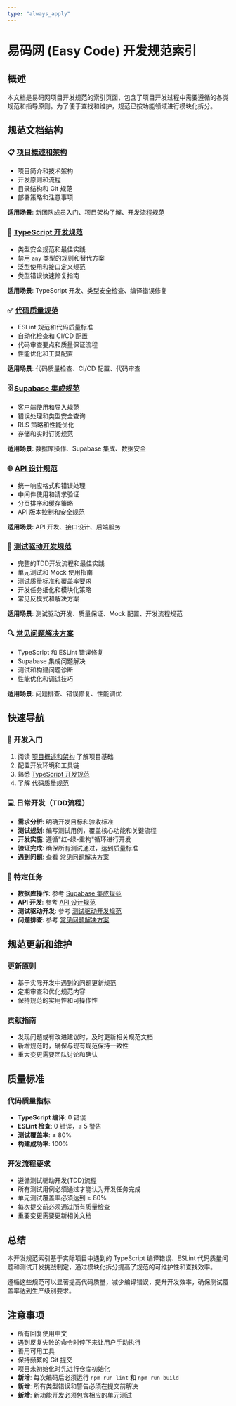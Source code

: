 ```yaml
---
type: "always_apply"
---
```


# 易码网 (Easy Code) 开发规范索引

## 概述
本文档是易码网项目开发规范的索引页面，包含了项目开发过程中需要遵循的各类规范和指导原则。为了便于查找和维护，规范已按功能领域进行模块化拆分。

## 规范文档结构

### 📋 [项目概述和架构](./project-overview.md)
- 项目简介和技术架构
- 开发原则和流程
- 目录结构和 Git 规范
- 部署策略和注意事项

**适用场景**: 新团队成员入门、项目架构了解、开发流程规范

### 🔧 [TypeScript 开发规范](./typescript-rules.md)
- 类型安全规范和最佳实践
- 禁用 `any` 类型的规则和替代方案
- 泛型使用和接口定义规范
- 类型错误快速修复指南

**适用场景**: TypeScript 开发、类型安全检查、编译错误修复

### ✅ [代码质量规范](./code-quality-rules.md)
- ESLint 规范和代码质量标准
- 自动化检查和 CI/CD 配置
- 代码审查要点和质量保证流程
- 性能优化和工具配置

**适用场景**: 代码质量检查、CI/CD 配置、代码审查

### 🗄️ [Supabase 集成规范](./supabase-rules.md)
- 客户端使用和导入规范
- 错误处理和类型安全查询
- RLS 策略和性能优化
- 存储和实时订阅规范

**适用场景**: 数据库操作、Supabase 集成、数据安全

### 🌐 [API 设计规范](./api-design-rules.md)
- 统一响应格式和错误处理
- 中间件使用和请求验证
- 分页排序和缓存策略
- API 版本控制和安全规范

**适用场景**: API 开发、接口设计、后端服务

### 🧪 [测试驱动开发规范](./testing-rules.md)
- 完整的TDD开发流程和最佳实践
- 单元测试和 Mock 使用指南
- 测试质量标准和覆盖率要求
- 开发任务细化和模块化策略
- 常见反模式和解决方案

**适用场景**: 测试驱动开发、质量保证、Mock 配置、开发流程规范

### 🔍 [常见问题解决方案](./troubleshooting.md)
- TypeScript 和 ESLint 错误修复
- Supabase 集成问题解决
- 测试和构建问题诊断
- 性能优化和调试技巧

**适用场景**: 问题排查、错误修复、性能调优

## 快速导航

### 🚀 开发入门
1. 阅读 [项目概述和架构](./project-overview.md) 了解项目基础
2. 配置开发环境和工具链
3. 熟悉 [TypeScript 开发规范](./typescript-rules.md)
4. 了解 [代码质量规范](./code-quality-rules.md)

### 💻 日常开发（TDD流程）
- **需求分析**: 明确开发目标和验收标准
- **测试规划**: 编写测试用例，覆盖核心功能和关键流程
- **开发实施**: 遵循"红-绿-重构"循环进行开发
- **验证完成**: 确保所有测试通过，达到质量标准
- **遇到问题**: 查看 [常见问题解决方案](./troubleshooting.md)

### 🔧 特定任务
- **数据库操作**: 参考 [Supabase 集成规范](./supabase-rules.md)
- **API 开发**: 参考 [API 设计规范](./api-design-rules.md)
- **测试驱动开发**: 参考 [测试驱动开发规范](./testing-rules.md)
- **问题排查**: 参考 [常见问题解决方案](./troubleshooting.md)

## 规范更新和维护

### 更新原则
- 基于实际开发中遇到的问题更新规范
- 定期审查和优化规范内容
- 保持规范的实用性和可操作性

### 贡献指南
- 发现问题或有改进建议时，及时更新相关规范文档
- 新增规范时，确保与现有规范保持一致性
- 重大变更需要团队讨论和确认

## 质量标准

### 代码质量指标
- **TypeScript 编译**: 0 错误
- **ESLint 检查**: 0 错误，≤ 5 警告
- **测试覆盖率**: ≥ 80%
- **构建成功率**: 100%

### 开发流程要求
- 遵循测试驱动开发(TDD)流程
- 所有测试用例必须通过才能认为开发任务完成
- 单元测试覆盖率必须达到 ≥ 80%
- 每次提交前必须通过所有质量检查
- 重要变更需要更新相关文档

## 总结

本开发规范索引基于实际项目中遇到的 TypeScript 编译错误、ESLint 代码质量问题和测试开发挑战制定，通过模块化拆分提高了规范的可维护性和查找效率。

遵循这些规范可以显著提高代码质量，减少编译错误，提升开发效率，确保测试覆盖率达到生产级别要求。

## 注意事项
- 所有回复使用中文
- 遇到反复失败的命令时停下来让用户手动执行
- 善用可用工具
- 保持频繁的 Git 提交
- 项目未初始化时先进行仓库初始化
- **新增**: 每次编码后必须运行 `npm run lint` 和 `npm run build`
- **新增**: 所有类型错误和警告必须在提交前解决
- **新增**: 新功能开发必须包含相应的单元测试
